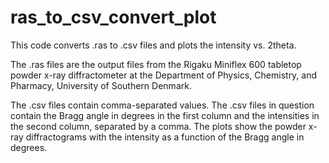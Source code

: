 # ras_to_csv_convert_plot
This code converts .ras to .csv files and plots the intensity vs. 2theta.

The .ras files are the output files from the Rigaku Miniflex 600 tabletop powder
x-ray diffractometer at the Department of Physics, Chemistry, and Pharmacy,
University of Southern Denmark.

The .csv files contain comma-separated values. The .csv files in question
contain the Bragg angle in degrees in the first column and the intensities in
the second column, separated by a comma. The plots show the powder x-ray
diffractograms with the intensity as a function of the Bragg angle in degrees.
